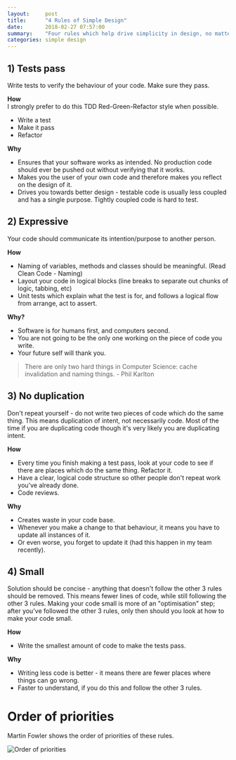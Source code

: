 ```yaml
---
layout:     post
title:      "4 Rules of Simple Design"
date:       2018-02-27 07:57:00
summary:    "Four rules which help drive simplicity in design, no matter which programming language you work with." 
categories: simple design
---
```


## 1) Tests pass  
Write tests to verify the behaviour of your code. Make sure they pass.  

**How**  
I strongly prefer to do this TDD Red-Green-Refactor style when possible.  
* Write a test
* Make it pass
* Refactor

**Why**  
* Ensures that your software works as intended. No production code should ever be pushed out without verifying that it works.
* Makes you the user of your own code and therefore makes you reflect on the design of it.
* Drives you towards better design - testable code is usually less coupled and has a single purpose. Tightly coupled code is hard to test.

## 2) Expressive  
Your code should communicate its intention/purpose to another person.  

**How**  
* Naming of variables, methods and classes should be meaningful. (Read Clean Code - Naming)
* Layout your code in logical blocks (line breaks to separate out chunks of logic, tabbing, etc)
* Unit tests which explain what the test is for, and follows a logical flow from arrange, act to assert.

**Why?**  
* Software is for humans first, and computers second.
* You are not going to be the only one working on the piece of code you write.
* Your future self will thank you.

> There are only two hard things in Computer Science: cache invalidation and naming things. - Phil Karlton  

## 3) No duplication
Don't repeat yourself - do not write two pieces of code which do the same thing. This means duplication of intent, not necessarily code. Most of the time if you are duplicating code though it's very likely you are duplicating intent.  

**How**  
* Every time you finish making a test pass, look at your code to see if there are places which do the same thing. Refactor it.
* Have a clear, logical code structure so other people don't repeat work you've already done.
* Code reviews.

**Why**  
* Creates waste in your code base.
* Whenever you make a change to that behaviour, it means you have to update all instances of it.
* Or even worse, you forget to update it (had this happen in my team recently).

## 4) Small
Solution should be concise - anything that doesn't follow the other 3 rules should be removed. This means fewer lines of code, while still following the other 3 rules. Making your code small is more of an "optimisation" step; after you've followed the other 3 rules, only then should you look at how to make your code small.

**How**  
* Write the smallest amount of code to make the tests pass. 

**Why**  
* Writing less code is better - it means there are fewer places where things can go wrong.
* Faster to understand, if you do this and follow the other 3 rules.
    
# Order of priorities  
Martin Fowler shows the order of priorities of these rules.  

![Order of priorities](https://martinfowler.com/bliki/images/beckDesignRules/sketch.png "Source: https://martinfowler.com/bliki/BeckDesignRules.html")